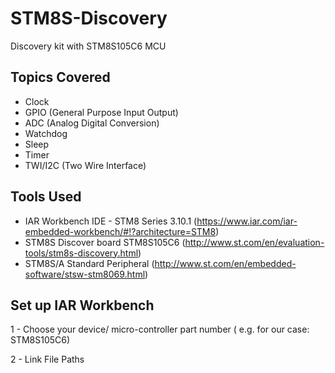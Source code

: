 # STM8S-Discovery
Discovery kit with STM8S105C6 MCU

## Topics Covered
- Clock 
- GPIO (General Purpose Input Output) 
- ADC (Analog Digital Conversion) 
- Watchdog 
- Sleep 
- Timer 
- TWI/I2C (Two Wire Interface)

## Tools Used 
- IAR Workbench IDE - STM8 Series 3.10.1 (https://www.iar.com/iar-embedded-workbench/#!?architecture=STM8)
- STM8S Discover board STM8S105C6 (http://www.st.com/en/evaluation-tools/stm8s-discovery.html)
- STM8S/A Standard Peripheral (http://www.st.com/en/embedded-software/stsw-stm8069.html)

## Set up IAR Workbench 

1 - Choose your device/ micro-controller part number ( e.g. for our case: STM8S105C6)
    
2 - Link File Paths 
